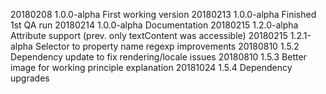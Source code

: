 20180208 1.0.0-alpha First working version
20180213 1.0.0-alpha Finished 1st QA run
20180214 1.0.0-alpha Documentation
20180215 1.2.0-alpha Attribute support (prev. only textContent was accessible)
20180215 1.2.1-alpha Selector to property name regexp improvements
20180810 1.5.2 Dependency update to fix rendering/locale issues
20180810 1.5.3 Better image for working principle explanation
20181024 1.5.4 Dependency upgrades
